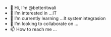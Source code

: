- 👋 Hi, I’m @betteritwali
- 👀 I’m interested in ...IT
- 🌱 I’m currently learning ...It systemintegrasion
- 💞️ I’m looking to collaborate on ...
- 📫 How to reach me ...

<!---
betteritwali/betteritwali is a ✨ special ✨ repository because its `README.md` (this file) appears on your GitHub profile.
You can click the Preview link to take a look at your changes.
--->
